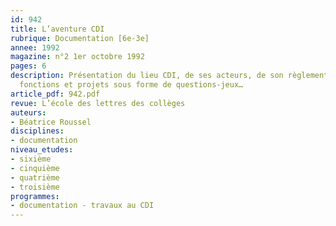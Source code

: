 ```yaml
---
id: 942
title: L’aventure CDI
rubrique: Documentation [6e-3e]
annee: 1992
magazine: n°2 1er octobre 1992
pages: 6
description: Présentation du lieu CDI, de ses acteurs, de son règlement, de ses objectifs,
  fonctions et projets sous forme de questions-jeux…
article_pdf: 942.pdf
revue: L’école des lettres des collèges
auteurs:
- Béatrice Roussel
disciplines:
- documentation
niveau_etudes:
- sixième
- cinquième
- quatrième
- troisième
programmes:
- documentation - travaux au CDI
---
```

